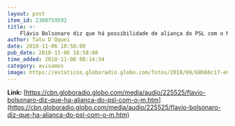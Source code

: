 ```yaml
---
layout: post
item_id: 2380759592
title: >-
    Flávio Bolsonaro diz que há possibilidade de aliança do PSL com o MDB no Senado
author: Tatu D'Oquei
date: 2018-11-06 18:58:00
pub_date: 2018-11-06 18:58:00
time_added: 2018-11-08 08:14:34
category: avisamos
image: https://estaticos.globoradio.globo.com/fotos/2018/09/68b66c17-e6d3-4236-800f-e810780b1678.jpg.640x360_q75_box-0%2C61%2C1140%2C702_crop_detail.jpg
---
```


**Link:** [https://cbn.globoradio.globo.com/media/audio/225525/flavio-bolsonaro-diz-que-ha-alianca-do-psl-com-o-m.htm](https://cbn.globoradio.globo.com/media/audio/225525/flavio-bolsonaro-diz-que-ha-alianca-do-psl-com-o-m.htm)

